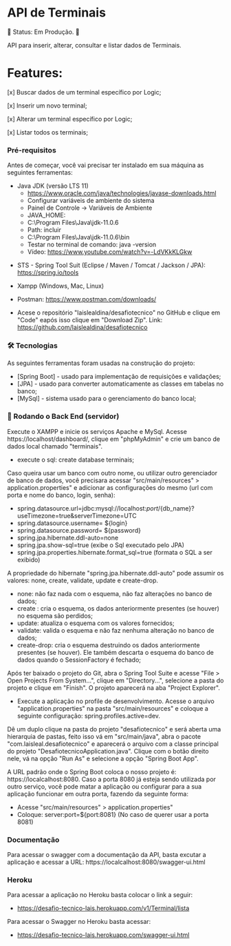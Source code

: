 
# API de Terminais

🚧  Status: Em Produção. 🚧


API para inserir, alterar, consultar e listar dados de Terminais.

# Features:

  [x] Buscar dados de um terminal específico por Logic;
  
  [x] Inserir um novo terminal;
  
  [x] Alterar um terminal específico por Logic;
  
  [x] Listar todos os terminais;

### Pré-requisitos

Antes de começar, você vai precisar ter instalado em sua máquina as seguintes ferramentas:
 * Java JDK (versão LTS 11)
    * https://www.oracle.com/java/technologies/javase-downloads.html
    * Configurar variáveis de ambiente do sistema
    * Painel de Controle -> Variáveis de Ambiente
    * JAVA_HOME:
    * C:\Program Files\Java\jdk-11.0.6
    * Path: incluir
    * C:\Program Files\Java\jdk-11.0.6\bin
    * Testar no terminal de comando: java -version
    * Vídeo: https://www.youtube.com/watch?v=-LdVKkKLGkw
- STS - Spring Tool Suit (Eclipse / Maven / Tomcat / Jackson / JPA): https://spring.io/tools
- Xampp (Windows, Mac, Linux)
- Postman: https://www.postman.com/downloads/

- Acese o repositório "laislealdina/desafiotecnico" no GitHub e clique em "Code" eapós isso clique em "Download Zip". Link: https://github.com/laislealdina/desafiotecnico

### 🛠 Tecnologias

As seguintes ferramentas foram usadas na construção do projeto:

* [Spring Boot] - usado para implementação de requisições e validações;
* [JPA] - usado para converter automaticamente as classes em tabelas no banco;
* [MySql] - sistema usado para o gerenciamento do banco local;

### 🎲 Rodando o Back End (servidor)

Execute o XAMPP e inicie os serviços Apache e MySql. Acesse https://localhost/dashboard/, clique em "phpMyAdmin" e crie um banco de dados local chamado "terminais".

- execute o sql: create database terminais;

Caso queira usar um banco com outro nome, ou utilizar outro gerenciador de banco de dados, você precisara acessar "src/main/resources" > application.properties"
e adicionar as configurações do mesmo (url com porta e nome do banco, login, senha):

 - spring.datasource.url=jdbc:mysql://localhost:${port}/${db_name}?useTimezone=true&serverTimezone=UTC
 - spring.datasource.username= ${login}
 - spring.datasource.password= ${password}
 - spring.jpa.hibernate.ddl-auto=none
 - spring.jpa.show-sql=true (exibe o Sql executado pelo JPA)
 - spring.jpa.properties.hibernate.format_sql=true (formata o SQL a ser exibido)

 A propriedade do hibernate "spring.jpa.hibernate.ddl-auto" pode assumir os valores: none, create, validate, update e create-drop.

 - none:         não faz nada com o esquema, não faz alterações no banco de dados;
 - create :      cria o esquema, os dados anteriormente presentes (se houver) no esquema são perdidos;
 - update:       atualiza o esquema com os valores fornecidos;
 - validate:     valida o esquema e não faz nenhuma alteração no banco de dados;
 - create-drop:  cria o esquema destruindo os dados anteriormente presentes (se houver). Ele também descarta o esquema do banco de dados quando o SessionFactory é fechado;


Após ter baixado o projeto do Git, abra o Spring Tool Suite e acesse "File > Open Projects From System...", clique em "Directory...", selecione a pasta do projeto e clique em "Finish". O projeto aparecerá na aba "Project Explorer".

- Execute a aplicação no profile de desenvolvimento. Acesse o arquivo "application.properties" na pasta "src/main/resources" e coloque a seguinte configuração: spring.profiles.active=dev.

Dê um duplo clique na pasta do projeto "desafiotecnico" e será aberta uma hierarquia de pastas, feito isso vá em "src/main/java", abra o pacote "com.laisleal.desafiotecnico" e aparecerá o arquivo com a classe principal do projeto "DesafiotecnicoApplication.java". Clique com o botão direito nele, vá na opção "Run As" e selecione a opção "Spring Boot App".

A URL padrão onde o Spring Boot coloca o nosso projeto é: https://localcalhost:8080.
Caso a porta 8080 já esteja sendo utilizada por outro serviço, você pode matar a aplicação ou configurar para a sua aplicação funcionar em outra porta, fazendo da seguinte forma:
- Acesse "src/main/resources" > application.properties"
- Coloque: server:port=${port:8081} (No caso de querer usar a porta 8081)

### Documentação

Para acessar o swagger com a documentação da API, basta excutar a aplicação e acessar a URL: https://localcalhost:8080/swagger-ui.html

### Heroku

Para acessar a aplicação no Heroku basta colocar o link a seguir:
- https://desafio-tecnico-lais.herokuapp.com/v1/Terminal/lista

Para acessar o Swagger no Heroku basta acessar: 
- https://desafio-tecnico-lais.herokuapp.com/swagger-ui.html
